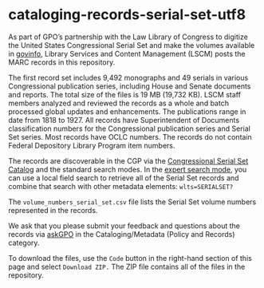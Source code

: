# cataloging-records-serial-set-utf8

As part of GPO’s partnership with the Law Library of Congress to digitize the United States Congressional Serial Set and make the volumes available in [govinfo](https://www.govinfo.gov/app/collection/serialset), Library Services and Content Management (LSCM) posts the MARC records in this repository.

The first record set includes 9,492 monographs and 49 serials in various Congressional publication series, including House and Senate documents and reports. The total size of the files is 19 MB (19,732 KB). LSCM staff members analyzed and reviewed the records as a whole and batch processed global updates and enhancements. The publications range in date from 1818 to 1927. All records have Superintendent of Documents classification numbers for the Congressional publication series and Serial Set series. Most records have OCLC numbers. The records do not contain Federal Depository Library Program item numbers.

The records are discoverable in the CGP via the [Congressional Serial Set Catalog](https://purl.fdlp.gov/GPO/LPS93629) and the standard search modes. In the [expert search mode](https://purl.fdlp.gov/GPO/LPS93626), you can use a local field search to retrieve all of the Serial Set records and combine that search with other metadata elements: `wlts=SERIALSET?`

The `volume_numbers_serial_set.csv` file lists the Serial Set volume numbers represented in the records.

We ask that you please submit your feedback and questions about the records via [askGPO](https://ask.gpo.gov/s/) in the Cataloging/Metadata (Policy and Records) category.

To download the files, use the `Code` button in the right-hand section of this page and select `Download ZIP.` The ZIP file contains all of the files in the repository.
